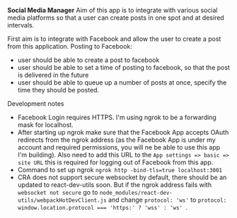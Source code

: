 **Social Media Manager**
Aim of this app is to integrate with various social media platforms so that a user can create posts in one spot and at desired intervals.

First aim is to integrate with Facebook and allow the user to create a post from this application.
Posting to Facebook:
* user should be able to create a post to facebook
* user should be able to set a time of posting to facebook, so that the post is delivered in the future
* user should be able to queue up a number of posts at once, specify the time they should be posted.

Development notes
* Facebook Login requires HTTPS. I'm using ngrok to be a forwarding mask for localhost.
* After starting up ngrok make sure that the Facebook App accepts OAuth redirects from the ngrok address (as the Facebook App is under my account and required permissions, you will ne be able to use this app I'm building). Also need to add this URL to the `App settings => basic => site URL` this is required for logging out of Facebook from this app.
* Command to set up ngrok `ngrok http -bind-tls=true localhost:3001`
* CRA does not support secure websocket by default, there should be an updated to react-dev-utils soon. But if the ngrok address fails with `websocket not secure` go to `node_modules/react-dev-utils/webpackHotDevClient.js` and change ```protocol: 'ws'``` to ```protocol: window.location.protocol === 'https:' ? 'wss' : 'ws' ```. 